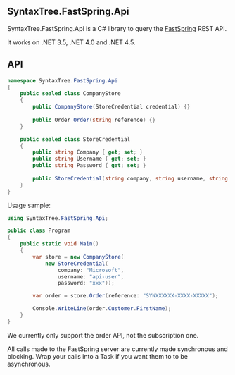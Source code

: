 ## SyntaxTree.FastSpring.Api

SyntaxTree.FastSpring.Api is a C# library to query the [FastSpring](http://www.fastspring/) REST API.

It works on .NET 3.5, .NET 4.0 and .NET 4.5.

## API

```csharp
namespace SyntaxTree.FastSpring.Api
{
	public sealed class CompanyStore
	{
		public CompanyStore(StoreCredential credential) {}
		
		public Order Order(string reference) {}
	}

	public sealed class StoreCredential
	{
		public string Company { get; set; }
		public string Username { get; set; }
		public string Password { get; set; }
		
		public StoreCredential(string company, string username, string password) {}
	}
}
```

Usage sample:

```csharp
using SyntaxTree.FastSpring.Api;

public class Program
{
	public static void Main()
	{
		var store = new CompanyStore(
			new StoreCredential(
				company: "Microsoft",
				username: "api-user",
				password: "xxx"));

		var order = store.Order(reference: "SYNXXXXXX-XXXX-XXXXX");

		Console.WriteLine(order.Customer.FirstName);
	}
}
```

We currently only support the order API, not the subscription one.

All calls made to the FastSpring server are currently made synchronous and blocking.
Wrap your calls into a Task if you want them to to be asynchronous.